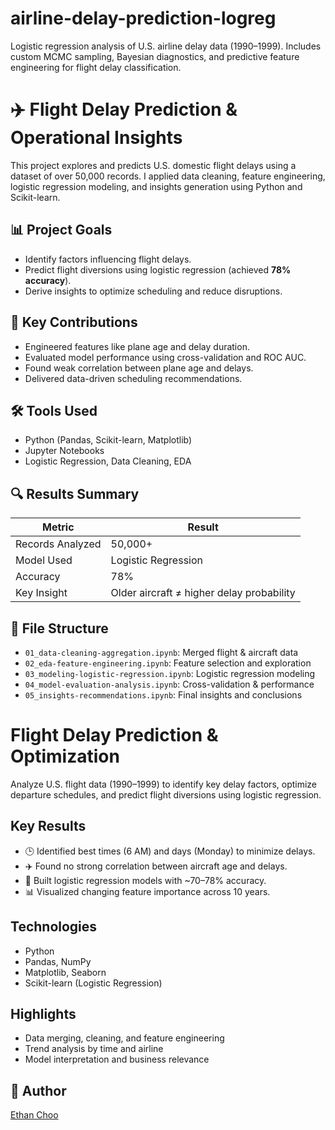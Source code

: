 # airline-delay-prediction-logreg
Logistic regression analysis of U.S. airline delay data (1990–1999). Includes custom MCMC sampling, Bayesian diagnostics, and predictive feature engineering for flight delay classification.

# ✈️ Flight Delay Prediction & Operational Insights

This project explores and predicts U.S. domestic flight delays using a dataset of over 50,000 records. I applied data cleaning, feature engineering, logistic regression modeling, and insights generation using Python and Scikit-learn.

## 📊 Project Goals
- Identify factors influencing flight delays.
- Predict flight diversions using logistic regression (achieved **78% accuracy**).
- Derive insights to optimize scheduling and reduce disruptions.

## 🧠 Key Contributions
- Engineered features like plane age and delay duration.
- Evaluated model performance using cross-validation and ROC AUC.
- Found weak correlation between plane age and delays.
- Delivered data-driven scheduling recommendations.

## 🛠 Tools Used
- Python (Pandas, Scikit-learn, Matplotlib)
- Jupyter Notebooks
- Logistic Regression, Data Cleaning, EDA

## 🔍 Results Summary
| Metric | Result |
|--------|--------|
| Records Analyzed | 50,000+ |
| Model Used | Logistic Regression |
| Accuracy | 78% |
| Key Insight | Older aircraft ≠ higher delay probability |

## 📁 File Structure
- `01_data-cleaning-aggregation.ipynb`: Merged flight & aircraft data
- `02_eda-feature-engineering.ipynb`: Feature selection and exploration
- `03_modeling-logistic-regression.ipynb`: Logistic regression modeling
- `04_model-evaluation-analysis.ipynb`: Cross-validation & performance
- `05_insights-recommendations.ipynb`: Final insights and conclusions

# Flight Delay Prediction & Optimization

Analyze U.S. flight data (1990–1999) to identify key delay factors, optimize departure schedules, and predict flight diversions using logistic regression.

## Key Results
- 🕒 Identified best times (6 AM) and days (Monday) to minimize delays.
- ✈️ Found no strong correlation between aircraft age and delays.
- 🧠 Built logistic regression models with ~70–78% accuracy.
- 📊 Visualized changing feature importance across 10 years.

## Technologies
- Python
- Pandas, NumPy
- Matplotlib, Seaborn
- Scikit-learn (Logistic Regression)

## Highlights
- Data merging, cleaning, and feature engineering
- Trend analysis by time and airline
- Model interpretation and business relevance

## 🚀 Author
[Ethan Choo](https://www.linkedin.com/in/ethanchoo5)
